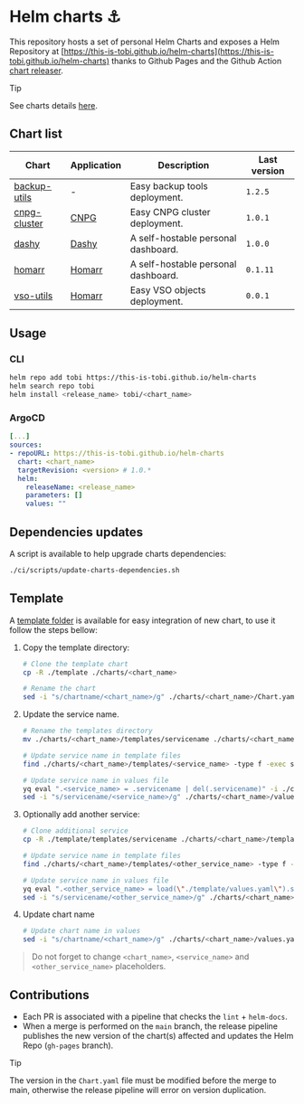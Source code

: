 # Helm charts :anchor:

This repository hosts a set of personal Helm Charts and exposes a Helm Repository at [https://this-is-tobi.github.io/helm-charts](https://this-is-tobi.github.io/helm-charts) thanks to Github Pages and the Github Action [chart releaser](https://github.com/helm/chart-releaser-action).

> [!TIP]
> See charts details [here](https://this-is-tobi.github.io/helm-charts/index.yaml).

## Chart list

| Chart                                 | Application                                                                | Description                         | Last version |
| ------------------------------------- | -------------------------------------------------------------------------- | ----------------------------------- | ------------ |
| [backup-utils](./charts/backup-utils) | -                                                                          | Easy backup tools deployment.       | `1.2.5`      |
| [cnpg-cluster](./charts/cnpg-cluster) | [CNPG](https://cloudnative-pg.io)                                          | Easy CNPG cluster deployment.       | `1.0.1`      |
| [dashy](./charts/dashy)               | [Dashy](https://github.com/lissy93/dashy)                                  | A self-hostable personal dashboard. | `1.0.0`      |
| [homarr](./charts/homarr)             | [Homarr](https://github.com/ajnart/homarr)                                 | A self-hostable personal dashboard. | `0.1.11`     |
| [vso-utils](./charts/vso-utils)       | [Homarr](https://developer.hashicorp.com/vault/docs/deploy/kubernetes/vso) | Easy VSO objects deployment.        | `0.0.1`      |

## Usage

### CLI

```sh
helm repo add tobi https://this-is-tobi.github.io/helm-charts
helm search repo tobi
helm install <release_name> tobi/<chart_name>
```

### ArgoCD

```yaml
[...]
sources:
- repoURL: https://this-is-tobi.github.io/helm-charts
  chart: <chart_name>
  targetRevision: <version> # 1.0.*
  helm:
    releaseName: <release_name>
    parameters: []
    values: ""
```

## Dependencies updates

A script is available to help upgrade charts dependencies:

```sh
./ci/scripts/update-charts-dependencies.sh
```

## Template

A [template folder](./template/) is available for easy integration of new chart, to use it follow the steps bellow:

1. Copy the template directory:
    ```sh
    # Clone the template chart
    cp -R ./template ./charts/<chart_name>

    # Rename the chart
    sed -i "s/chartname/<chart_name>/g" ./charts/<chart_name>/Chart.yaml
    ```

2. Update the service name.
    ```sh
    # Rename the templates directory
    mv ./charts/<chart_name>/templates/servicename ./charts/<chart_name>/templates/<service_name>

    # Update service name in template files
    find ./charts/<chart_name>/templates/<service_name> -type f -exec sed -i "s/servicename/<service_name>/g" ./charts/<chart_name>/values.yaml {} \;

    # Update service name in values file
    yq eval ".<service_name> = .servicename | del(.servicename)" -i ./charts/<chart_name>/values.yaml
    sed -i "s/servicename/<service_name>/g" ./charts/<chart_name>/values.yaml
    ```

3. Optionally add another service:
    ```sh
    # Clone additional service
    cp -R ./template/templates/servicename ./charts/<chart_name>/templates/<other_service_name>

    # Update service name in template files
    find ./charts/<chart_name>/templates/<other_service_name> -type f -exec sed -i "s/servicename/<other_service_name>/g" ./charts/<chart_name>/values.yaml {} \;

    # Update service name in values file
    yq eval ".<other_service_name> = load(\"./template/values.yaml\").servicename" -i ./charts/<chart_name>/values.yaml
    sed -i "s/servicename/<other_service_name>/g" ./charts/<chart_name>/values.yaml
    ```

4. Update chart name
    ```sh
    # Update chart name in values
    sed -i "s/chartname/<chart_name>/g" ./charts/<chart_name>/values.yaml
    ```

> Do not forget to change `<chart_name>`, `<service_name>` and `<other_service_name>` placeholders.

## Contributions

- Each PR is associated with a pipeline that checks the `lint` + `helm-docs`.
- When a merge is performed on the `main` branch, the release pipeline publishes the new version of the chart(s) affected and updates the Helm Repo (`gh-pages` branch).

> [!TIP]  
> The version in the `Chart.yaml` file must be modified before the merge to main, otherwise the release pipeline will error on version duplication.
